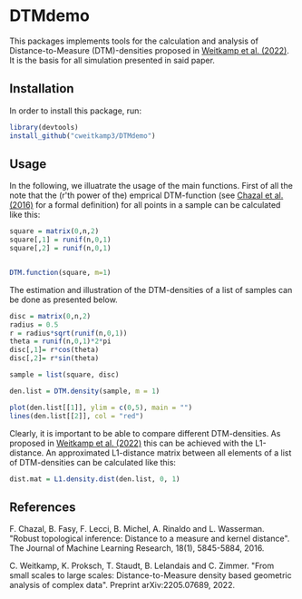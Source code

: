 # DTMdemo

This packages implements tools for the calculation and analysis of Distance-to-Measure (DTM)-densities proposed in [Weitkamp et al. (2022)](https://arxiv.org/abs/2205.07689).
It is the basis for all simulation presented in said paper.

## Installation

In order to install this package, run:

```R
library(devtools)
install_github("cweitkamp3/DTMdemo")
```
## Usage
In the following, we illuatrate the usage of the main functions. First of all the note that the (r'th power of the) emprical DTM-function (see [Chazal et al. (2016)](https://www.jmlr.org/papers/v18/15-484.html) for a formal definition)
for all points in a sample can be calculated like this:
```R
square = matrix(0,n,2)
square[,1] = runif(n,0,1)
square[,2] = runif(n,0,1)


DTM.function(square, m=1)
```
The estimation and illustration of the DTM-densities of a list of samples can be done as presented below.
```R
disc = matrix(0,n,2)
radius = 0.5
r = radius*sqrt(runif(n,0,1))
theta = runif(n,0,1)*2*pi
disc[,1]= r*cos(theta)
disc[,2]= r*sin(theta)

sample = list(square, disc)

den.list = DTM.density(sample, m = 1)

plot(den.list[[1]], ylim = c(0,5), main = "")
lines(den.list[[2]], col = "red")
```
Clearly, it is important to be able to compare different DTM-densities. As proposed in [Weitkamp et al. (2022)](https://arxiv.org/abs/2205.07689) this can be achieved
with the L1-distance. An approximated L1-distance matrix between all elements of a list of DTM-densities can be calculated like this:
```R
dist.mat = L1.density.dist(den.list, 0, 1)
```
## References

F. Chazal, B. Fasy, F. Lecci, B. Michel, A. Rinaldo and L. Wasserman. "Robust topological inference: Distance to a measure and kernel distance". The Journal of Machine Learning Research, 18(1), 5845-5884, 2016.

C. Weitkamp, K. Proksch, T. Staudt, B. Lelandais and C. Zimmer. "From small scales to large scales: Distance-to-Measure density based geometric analysis of complex data". Preprint arXiv:2205.07689, 2022.
